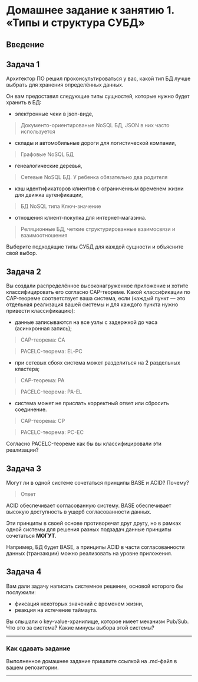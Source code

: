 # Домашнее задание к занятию 1. «Типы и структура СУБД»

## Введение

## Задача 1

Архитектор ПО решил проконсультироваться у вас, какой тип БД 
лучше выбрать для хранения определённых данных.

Он вам предоставил следующие типы сущностей, которые нужно будет хранить в БД:

- электронные чеки в json-виде,

> Документо-ориентированые  NoSQL БД, JSON в них часто используется

- склады и автомобильные дороги для логистической компании,

> Графовые NoSQL БД 

- генеалогические деревья,

> Сетевые NoSQL БД. У ребенка обязательно два родителя

- кэш идентификаторов клиентов с ограниченным временем жизни для движка аутенфикации,

> БД NoSQL типа Ключ-значение

- отношения клиент-покупка для интернет-магазина.

> Реляционные БД, четкие структурированные взаимосвязи и взаимоотношения

Выберите подходящие типы СУБД для каждой сущности и объясните свой выбор.

## Задача 2

Вы создали распределённое высоконагруженное приложение и хотите классифицировать его согласно 
CAP-теореме. Какой классификации по CAP-теореме соответствует ваша система, если 
(каждый пункт — это отдельная реализация вашей системы и для каждого пункта нужно привести классификацию):

- данные записываются на все узлы с задержкой до часа (асинхронная запись);

> CAP-теорема: CA

> PACELC-теорема: EL-PC

- при сетевых сбоях система может разделиться на 2 раздельных кластера;

> CAP-теорема: PA

> PACELC-теорема: PA-EL

- система может не прислать корректный ответ или сбросить соединение.

> CAP-теорема: CP

> PACELC-теорема: PC-EC

Согласно PACELC-теореме как бы вы классифицировали эти реализации?

## Задача 3

Могут ли в одной системе сочетаться принципы BASE и ACID? Почему?

> Ответ

ACID обеспечивает согласованную систему.
BASE обеспечивает высокую доступность в ущерб согласованности данных.

Эти принципы в своей основе противоречат друг другу, но в рамках одной системы для решения разных подзадач данные принципы сочетаться **МОГУТ**.

Например, БД будет BASE, а принципы ACID в части согласованности данных (транзакции) можно реализовать на уровне приложения.

## Задача 4

Вам дали задачу написать системное решение, основой которого бы послужили:

- фиксация некоторых значений с временем жизни,
- реакция на истечение таймаута.

Вы слышали о key-value-хранилище, которое имеет механизм Pub/Sub. 
Что это за система? Какие минусы выбора этой системы?

---

### Как cдавать задание

Выполненное домашнее задание пришлите ссылкой на .md-файл в вашем репозитории.

---

